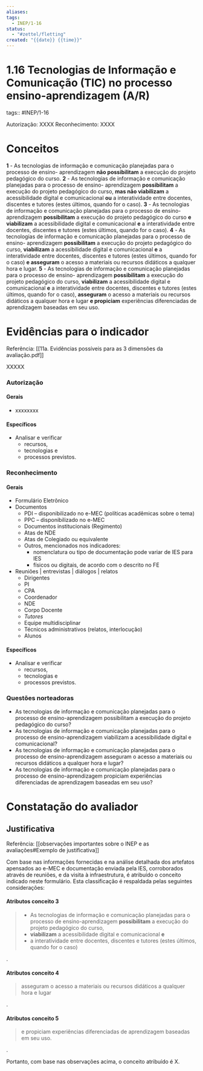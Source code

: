```yaml
---
aliases: 
tags:
  - INEP/1-16
status:
  - "#zettel/fletting"
created: "{{date}} {{time}}"
---
```

# 1.16 Tecnologias de Informação e Comunicação (TIC) no processo ensino-aprendizagem (A/R)
tags:: #INEP/1-16

Autorização: XXXX
Reconhecimento: XXXX

# Conceitos

**1** - As tecnologias de informação e comunicação planejadas para o processo de ensino- aprendizagem **não possibilitam** a execução do projeto pedagógico do curso.
**2** - As tecnologias de informação e comunicação planejadas para o processo de ensino- aprendizagem **possibilitam** a execução do projeto pedagógico do curso, **mas não viabilizam** a acessibilidade digital e comunicacional **ou** a interatividade entre docentes, discentes e tutores (estes últimos, quando for o caso).
**3** - As tecnologias de informação e comunicação planejadas para o processo de ensino- aprendizagem **possibilitam** a execução do projeto pedagógico do curso **e viabilizam** a acessibilidade digital e comunicacional **e** a interatividade entre docentes, discentes e tutores (estes últimos, quando for o caso).
**4** - As tecnologias de informação e comunicação planejadas para o processo de ensino- aprendizagem **possibilitam** a execução do projeto pedagógico do curso, **viabilizam** a acessibilidade digital e comunicacional **e** a interatividade entre docentes, discentes e tutores (estes últimos, quando for o caso) **e asseguram** o acesso a materiais ou recursos didáticos a qualquer hora e lugar.
**5** - As tecnologias de informação e comunicação planejadas para o processo de ensino- aprendizagem **possibilitam** a execução do projeto pedagógico do curso, **viabilizam** a acessibilidade digital e comunicacional **e** a interatividade entre docentes, discentes e tutores (estes últimos, quando for o caso), **asseguram** o acesso a materiais ou recursos didáticos a qualquer hora e lugar **e propiciam** experiências diferenciadas de aprendizagem baseadas em seu uso.

# Evidências para o indicador
Referência: [[11a. Evidências possíveis para as 3 dimensões da avaliação.pdf]]

XXXXX

### Autorização

#### Gerais
- xxxxxxxx

#### Específicos

- Analisar e verificar
	- recursos,
	- tecnologias e
	- processos previstos.
### Reconhecimento
#### Gerais
- Formulário Eletrônico
- Documentos
	- PDI – disponibilizado no e-MEC (políticas acadêmicas sobre o tema)
	- PPC – disponibilizado no e-MEC
	- Documentos institucionais (Regimento)
	- Atas de NDE
	- Atas de Colegiado ou equivalente
	- Outros, mencionados nos indicadores:
		- nomenclatura ou tipo de documentação pode variar de IES para IES
		- físicos ou digitais, de acordo com o descrito no FE
- Reuniões | entrevistas | diálogos | relatos
	- Dirigentes
	- PI
	- CPA
	- Coordenador
	- NDE
	- Corpo Docente
	- _Tutores_
	- Equipe multidisciplinar
	- Técnicos administrativos (relatos, interlocução)
	- Alunos
#### Específicos

- Analisar e verificar
	- recursos,
	- tecnologias e
	- processos previstos.

### Questões norteadoras

- As tecnologias de informação e comunicação planejadas para o processo de ensino-aprendizagem possibilitam a execução do projeto pedagógico do curso?
- As tecnologias de informação e comunicação planejadas para o processo de ensino-aprendizagem viabilizam a acessibilidade digital e comunicacional?
- As tecnologias de informação e comunicação planejadas para o processo de ensino-aprendizagem asseguram o acesso a materiais ou recursos didáticos a qualquer hora e lugar?
- As tecnologias de informação e comunicação planejadas para o processo de ensino-aprendizagem propiciam experiências diferenciadas de aprendizagem baseadas em seu uso?

# Constatação do avaliador

## Justificativa

Referência: [[observações importantes sobre o INEP e as avaliações#Exemplo de justificativa]]

Com base nas informações fornecidas e na análise detalhada dos artefatos apensados ao e-MEC e documentação enviada pela IES, corroborados através de reuniões, e da visita à infraestrutura, é atribuído o conceito indicado neste formulário. Esta classificação é respaldada pelas seguintes considerações:

#### Atributos conceito 3

> - As tecnologias de informação e comunicação planejadas para o processo de ensino-aprendizagem **possibilitam** a execução do projeto pedagógico do curso,
> - **viabilizam** a acessibilidade digital e comunicacional **e**
> - a interatividade entre docentes, discentes e tutores (estes últimos, quando for o caso)

.

#### Atributos conceito 4

> asseguram o acesso a materiais ou recursos didáticos a qualquer hora e lugar

.

#### Atributos conceito 5

> e propiciam experiências diferenciadas de aprendizagem baseadas em seu uso.

.

Portanto, com base nas observações acima, o conceito atribuído é X.
